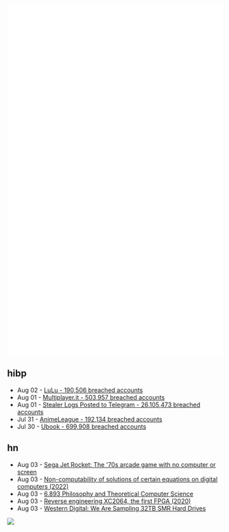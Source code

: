 ![Metrics](https://raw.githubusercontent.com/phixion/phixion/master/metrics.svg)

## hibp

<!--
for https://github.com/phixion/phixion/blob/main/.github/workflows/feeds.yml
-->
<!--START_SECTION:haveibeenpwnd-->
- Aug 02 - [LuLu - 190,506 breached accounts](https://haveibeenpwned.com/PwnedWebsites#LuLu)
- Aug 01 - [Multiplayer.it - 503,957 breached accounts](https://haveibeenpwned.com/PwnedWebsites#MultiplayerIt)
- Aug 01 - [Stealer Logs Posted to Telegram - 26,105,473 breached accounts](https://haveibeenpwned.com/PwnedWebsites#TelegramStealerLogs)
- Jul 31 - [AnimeLeague - 192,134 breached accounts](https://haveibeenpwned.com/PwnedWebsites#AnimeLeague)
- Jul 30 - [Ubook - 699,908 breached accounts](https://haveibeenpwned.com/PwnedWebsites#Ubook)
<!--END_SECTION:haveibeenpwnd-->

## hn

<!--
for https://github.com/phixion/phixion/blob/main/.github/workflows/feeds.yml
-->
<!--START_SECTION:hn-->
- Aug 03 - [Sega Jet Rocket: The '70s arcade game with no computer or screen](https://newatlas.com/games/sega-jet-rocket-arcade-game/)
- Aug 03 - [Non-computability of solutions of certain equations on digital computers (2022)](https://arxiv.org/abs/2205.12626)
- Aug 03 - [6.893 Philosophy and Theoretical Computer Science](https://stellar.mit.edu/S/course/6/fa11/6.893/index.html)
- Aug 03 - [Reverse engineering XC2064, the first FPGA  (2020)](https://www.righto.com/2020/09/reverse-engineering-first-fpga-chip.html)
- Aug 03 - [Western Digital: We Are Sampling 32TB SMR Hard Drives](https://www.anandtech.com/show/21498/western-digital-we-are-sampling-32-tb-smr-hard-drives)
<!--END_SECTION:hn-->

<!--
for https://yhype.me
-->
![](https://hit.yhype.me/github/profile?user_id=13013670)
